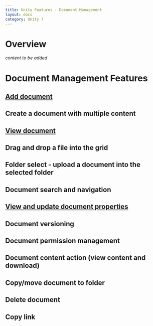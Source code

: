 ```yaml
---
title: Unity Features - Document Management
layout: docs
category: Unity 7
---
```

# Overview

*content to be added* 

# Document Management Features

## [Add document](document-management/add-document.md)     
## Create a document with multiple content      
## [View document](document-management/view-document.md)   
## Drag and drop a file into the grid
## Folder select - upload a document into the selected folder
## Document search and navigation
## [View and update document properties](document-management/view-update-document-properties.md)
## Document versioning
## Document permission management  
## Document content action (view content and download)
## Copy/move document to folder  
## Delete document
## Copy link
